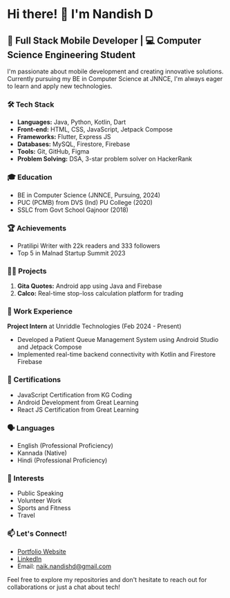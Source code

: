 # Hi there! 👋 I'm Nandish D

## 🚀 Full Stack Mobile Developer | 💻 Computer Science Engineering Student

I'm passionate about mobile development and creating innovative solutions. Currently pursuing my BE in Computer Science at JNNCE, I'm always eager to learn and apply new technologies.

### 🛠 Tech Stack

- **Languages:** Java, Python, Kotlin, Dart
- **Front-end:** HTML, CSS, JavaScript, Jetpack Compose
- **Frameworks:** Flutter, Express JS
- **Databases:** MySQL, Firestore, Firebase
- **Tools:** Git, GitHub, Figma
- **Problem Solving:** DSA, 3-star problem solver on HackerRank

### 🎓 Education

- BE in Computer Science (JNNCE, Pursuing, 2024)
- PUC (PCMB) from DVS (Ind) PU College (2020)
- SSLC from Govt School Gajnoor (2018)

### 🏆 Achievements

- Pratilipi Writer with 22k readers and 333 followers
- Top 5 in Malnad Startup Summit 2023

### 👨‍💻 Projects


1. **Gita Quotes:** Android app using Java and Firebase
2. **Calco:** Real-time stop-loss calculation platform for trading

### 💼 Work Experience

**Project Intern** at Unriddle Technologies (Feb 2024 - Present)
- Developed a Patient Queue Management System using Android Studio and Jetpack Compose
- Implemented real-time backend connectivity with Kotlin and Firestore Firebase

### 🌟 Certifications

- JavaScript Certification from KG Coding
- Android Development from Great Learning
- React JS Certification from Great Learning

### 🗣 Languages

- English (Professional Proficiency)
- Kannada (Native)
- Hindi (Professional Proficiency)

### 🎨 Interests

- Public Speaking
- Volunteer Work
- Sports and Fitness
- Travel

### 📫 Let's Connect!

- [Portfolio Website](https://nandishnaik.netlify.app/)
- [LinkedIn](http://www.linkedin.com/in/nandish-d-naik-39a785257)
- Email: naik.nandishd@gmail.com

Feel free to explore my repositories and don't hesitate to reach out for collaborations or just a chat about tech!
